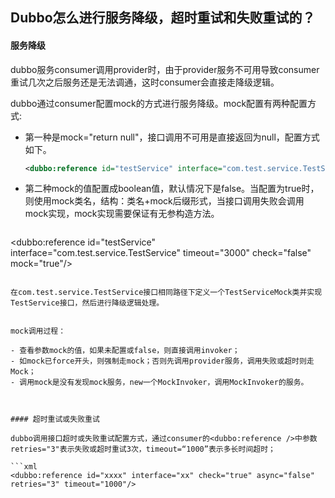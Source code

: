 ## Dubbo怎么进行服务降级，超时重试和失败重试的？

#### 服务降级

dubbo服务consumer调用provider时，由于provider服务不可用导致consumer重试几次之后服务还是无法调通，这时consumer会直接走降级逻辑。

dubbo通过consumer配置mock的方式进行服务降级。mock配置有两种配置方式:

- 第一种是mock="return null"，接口调用不可用是直接返回为null，配置方式如下。

  ```xml
  <dubbo:reference id="testService" interface="com.test.service.TestService" timeout="3000" check="false" mock="return null"/>
  ```

- 第二种mock的值配置成boolean值，默认情况下是false。当配置为true时，则使用mock类名，结构：类名+mock后缀形式，当接口调用失败会调用mock实现，mock实现需要保证有无参构造方法。

  ```xml
<dubbo:reference id="testService" interface="com.test.service.TestService" timeout="3000" check="false" mock="true"/>
  ```
  
  在com.test.service.TestService接口相同路径下定义一个TestServiceMock类并实现TestService接口，然后进行降级逻辑处理。
  

mock调用过程：

- 查看参数mock的值，如果未配置或false，则直接调用invoker；
- 如mock已force开头，则强制走mock；否则先调用provider服务，调用失败或超时则走Mock；
- 调用mock是没有发现mock服务，new一个MockInvoker，调用MockInvoker的服务。



#### 超时重试或失败重试

dubbo调用接口超时或失败重试配置方式，通过consumer的<dubbo:reference />中参数retries="3"表示失败或超时重试3次，timeout=“1000”表示多长时间超时；

```xml
<dubbo:reference id="xxxx" interface="xx" check="true" async="false" retries="3" timeout="1000"/>
```

